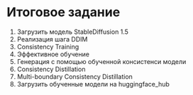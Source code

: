 # Итоговое задание

1. Загрузить модель StableDiffusion 1.5
2. Реализация шага DDIM
3. Consistency Training
4. Эффективное обучение
5. Генерация с помощью обученной консистенси модели
6. Consistency Distillation
7. Multi-boundary Сonsistency Distillation
8. Загрузить обученные модели на huggingface_hub
